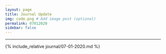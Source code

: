 ```yaml
---
layout: page
title: Journal Update
img: code.png # Add image post (optional)
permalink: 07012020
sidebar: false
---
```


---

{% include_relative journal/07-01-2020.md %}
